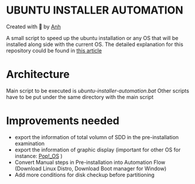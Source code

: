 # UBUNTU INSTALLER AUTOMATION
Created with :blue_heart: by <a href="https://www.linkedin.com/in/anh-nguyen2/">Anh</a>  

A small script to speed up the ubuntu installation or any OS that will be installed along side with the current OS. The detailed explanation for this repository could be found in <a href="https://escapingpill.wordpress.com/2020/03/19/install-ubuntu-linux-without-usb/#toc">this article</a>  

# Architecture
Main script to be executed is *ubuntu-installer-automation.bat*
Other scripts have to be put under the same directory with the main script

# Improvements needed
* export the information of total volumn of SDD in the pre-installation examination
* export the information of graphic display (important for other OS for instance: <a href="https://pop.system76.com/">Pop!_OS</a> )
* Convert Manual steps in Pre-installation into Automation Flow (Download Linux Distro, Download Boot manager for Window)
* Add more conditions for disk checkup before partitioning




